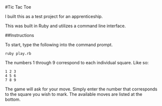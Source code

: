 #Tic Tac Toe

I built this as a test project for an apprenticeship.

This was built in Ruby and utilizes a command line interface.

##Instructions

To start, type the following into the command prompt.

```
ruby play.rb
```

The numbers 1 through 9 correspond to each individual square. Like so:

```
1 2 3
4 5 6
7 8 9
```

The game will ask for your move. Simply enter the number that corresponds to the square you wish to mark. The available moves are listed at the bottom.
